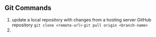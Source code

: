 ## Git Commands
1. update a local repository with changes from a hosting server GitHub repository
   ```git clone <remote-url>```
   ```git pull origin <branch-name>```
3. 
